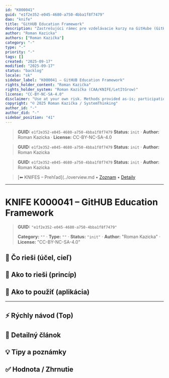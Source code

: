 ```yaml
---
id: "K000041"
guid: "e1f2e352-e045-4680-a750-4bba1f8f7479"
dao: "knife"
title: "GitHUB Education Framework"
description: "Zastrešujúci rámec pre vzdelávacie kurzy na GitHube (GitHub Classroom, Pages, Docs generátory). Definuje zásady, šablóny, publishing flow a metriky.Skillmea, SEDUO maju vlastny framework , uvodny trailer, potom odskok do platenej verzie. To iste sa da aj na GitHUB."
author: "Roman Kazicka"
authors: ["Roman Kazička"]
category: "-"
type: "-"
priority: "-"
tags: []
created: "2025-09-17"
modified: "2025-09-17"
status: "backlog"
locale: "sk"
sidebar_label: "K000041 – GitHUB Education Framework"
rights_holder_content: "Roman Kazička"
rights_holder_system: "Roman Kazička (CAA/KNIFE/LetItGrow)"
license: "CC-BY-NC-SA-4.0"
disclaimer: "Use at your own risk. Methods provided as-is; participation is voluntary and context-aware."
copyright: "© 2025 Roman Kazička / SystemThinking"
author_id: "-"
author_did: "-"
sidebar_position: "41"
---
```

<!-- body:start -->

<!-- fm-visible: start -->
> **GUID:** `e1f2e352-e045-4680-a750-4bba1f8f7479`
> **Status:** `init` · **Author:** Roman Kazicka · **License:** CC-BY-NC-SA-4.0
<!-- fm-visible: end -->
<!-- body:start -->

<!-- fm-visible: start -->
> **GUID:** `e1f2e352-e045-4680-a750-4bba1f8f7479`
> **Status:** `init` · **Author:** Roman Kazicka
<!-- fm-visible: end -->
<!-- body:start -->

<!-- fm-visible: start -->
> **GUID:** `e1f2e352-e045-4680-a750-4bba1f8f7479`
> **Status:** `init` · **Author:** Roman Kazicka
<!-- fm-visible: end -->
<!-- body:start -->

<!-- nav:knifes -->
> [⬅ KNIFES – Prehľad](../overview.md • [Zoznam](../KNIFE_Overview_List.md) • [Detaily](../KNIFE_Overview_Details.md)
---
# KNIFE K000041 – GitHUB Education Framework
<!-- fm-visible: start -->

> **GUID:** `"e1f2e352-e045-4680-a750-4bba1f8f7479"`
>   
> **Category:** `""` · **Type:** `""` · **Status:** `"init"` · **Author:** "Roman Kazicka" · **License:** "CC-BY-NC-SA-4.0"
<!-- fm-visible: end -->


## 🎯 Čo rieši (účel, cieľ)

## 🧩 Ako to rieši (princíp)

## 🧪 Ako to použiť (aplikácia)

---

## ⚡ Rýchly návod (Top)

## 📜 Detailný článok

## 💡 Tipy a poznámky

## ✅ Hodnota / Zhrnutie
